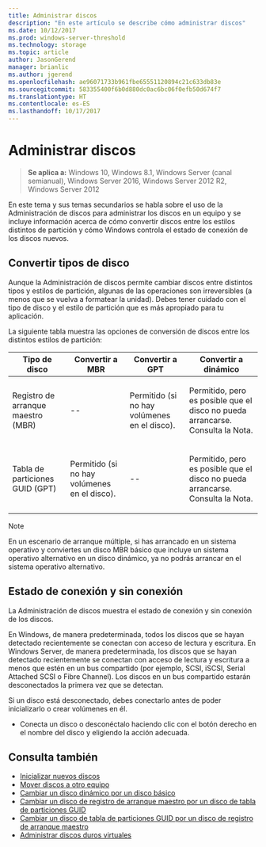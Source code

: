 ```yaml
---
title: Administrar discos
description: "En este artículo se describe cómo administrar discos"
ms.date: 10/12/2017
ms.prod: windows-server-threshold
ms.technology: storage
ms.topic: article
author: JasonGerend
manager: brianlic
ms.author: jgerend
ms.openlocfilehash: ae96071733b961fbe65551120894c21c633db83e
ms.sourcegitcommit: 583355400f6b0d880dc0ac6bc06f0efb50d674f7
ms.translationtype: HT
ms.contentlocale: es-ES
ms.lasthandoff: 10/17/2017
---
```

# <a name="manage-disks"></a>Administrar discos

> **Se aplica a:** Windows 10, Windows 8.1, Windows Server (canal semianual), Windows Server 2016, Windows Server 2012 R2, Windows Server 2012

En este tema y sus temas secundarios se habla sobre el uso de la Administración de discos para administrar los discos en un equipo y se incluye información acerca de cómo convertir discos entre los estilos distintos de partición y cómo Windows controla el estado de conexión de los discos nuevos.

## <a name="converting-disk-types"></a>Convertir tipos de disco

Aunque la Administración de discos permite cambiar discos entre distintos tipos y estilos de partición, algunas de las operaciones son irreversibles (a menos que se vuelva a formatear la unidad). Debes tener cuidado con el tipo de disco y el estilo de partición que es más apropiado para tu aplicación.

La siguiente tabla muestra las opciones de conversión de discos entre los distintos estilos de partición:

| Tipo de disco | Convertir a MBR  | Convertir a GPT| Convertir a dinámico |
| ---- | --- | --- |--- |
| <p>Registro de arranque maestro (MBR)</p> | <p>--</p> | <p>Permitido (si no hay volúmenes en el disco).</p> | <p>Permitido, pero es posible que el disco no pueda arrancarse. Consulta la Nota.</p> |
| <p>Tabla de particiones GUID (GPT)</p> | <p>Permitido (si no hay volúmenes en el disco).</p> | <p>--</p>  | <p>Permitido, pero es posible que el disco no pueda arrancarse. Consulta la Nota.</p> |


> [!NOTE]
> En un escenario de arranque múltiple, si has arrancado en un sistema operativo y conviertes un disco MBR básico que incluye un sistema operativo alternativo en un disco dinámico, ya no podrás arrancar en el sistema operativo alternativo.

## <a name="online-and-offline-status"></a>Estado de conexión y sin conexión

La Administración de discos muestra el estado de conexión y sin conexión de los discos. 

En Windows, de manera predeterminada, todos los discos que se hayan detectado recientemente se conectan con acceso de lectura y escritura. En Windows Server, de manera predeterminada, los discos que se hayan detectado recientemente se conectan con acceso de lectura y escritura a menos que estén en un bus compartido (por ejemplo, SCSI, iSCSI, Serial Attached SCSI o Fibre Channel). Los discos en un bus compartido estarán desconectados la primera vez que se detectan.

Si un disco está desconectado, debes conectarlo antes de poder inicializarlo o crear volúmenes en él. 

-  Conecta un disco o desconéctalo haciendo clic con el botón derecho en el nombre del disco y eligiendo la acción adecuada.

## <a name="see-also"></a>Consulta también

-   [Inicializar nuevos discos](initialize-new-disks.md)
-   [Mover discos a otro equipo](move-disks-to-another-computer.md)
-   [Cambiar un disco dinámico por un disco básico](change-a-dynamic-disk-back-to-a-basic-disk.md)
-   [Cambiar un disco de registro de arranque maestro por un disco de tabla de particiones GUID](change-an-mbr-disk-into-a-gpt-disk.md)
-   [Cambiar un disco de tabla de particiones GUID por un disco de registro de arranque maestro](change-a-gpt-disk-into-an-mbr-disk.md)
-   [Administrar discos duros virtuales](manage-virtual-hard-disks.md)